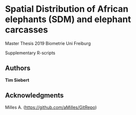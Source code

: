 # Spatial Distribution of African elephants (SDM) and elephant carcasses

Master Thesis 2019 Biometrie Uni Freiburg

Supplementary R-scripts

## Authors

**Tim Siebert** 

## Acknowledgments
Milles A. (https://github.com/aMilles/GitRepo)
